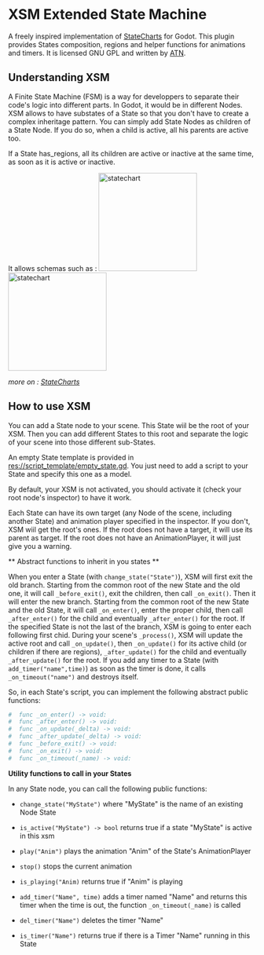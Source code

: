 XSM Extended State Machine
==========================

A freely inspired implementation of [StateCharts](https://statecharts.github.io/what-is-a-statechart.html) for Godot. This plugin provides States composition, regions and helper functions for animations and timers. It is licensed GNU GPL and written by [ATN](https://gitlab.com/atnb).


Understanding XSM
-----------------

A Finite State Machine (FSM) is a way for developpers to separate their code's logic into different parts. In Godot, it would be in different Nodes. XSM allows to have substates of a State so that you don't have to create a complex inheritage pattern. You can simply add State Nodes as children of a State Node. If you do so, when a child is active, all his parents are active too.

If a State has_regions, all its children are active or inactive at the same time, as soon as it is active or inactive.

It allows schemas such as :
<img src="https://statecharts.github.io/on-off-delayed-exit-1.svg" alt="statechart" width="200"/>
<img src="https://statecharts.github.io/glossary/parallel.svg" alt="statechart" width="200"/>

_more on : [StateCharts](https://statecharts.github.io/what-is-a-statechart.html)_


How to use XSM
---------------

You can add a State node to your scene. This State wiil be the root of your XSM. Then you can add different States to this root and separate the logic of your scene into those different sub-States.

An empty State template is provided in [res://script_template/empty_state.gd](https://gitlab.com/atnb/xsm/-/blob/master/script_templates/empty_state.gd). You just need to add a script to your State and specify this one as a model.

By default, your XSM is not activated, you should activate it (check your root node's inspector) to have it work.

Each State can have its own target (any Node of the scene, including another State) and animation player specified in the inspector. If you don't, XSM wiil get the root's ones. If the root does not have a target, it will use its parent as target. If the root does not have an AnimationPlayer, it will just give you a warning.


** Abstract functions to inherit in you states **

When you enter a State (with `change_state("State")`), XSM will first exit the old branch. Starting from the common root of the new State and the old one, it will call `_before_exit()`, exit the children, then call `_on_exit()`.
Then it will enter the new branch. Starting from the common root of the new State and the old State, it will call `_on_enter()`, enter the proper child, then call `_after_enter()` for the child and eventually `_after_enter()` for the root. If the specified State is not the last of the branch, XSM is going to enter each following first chid.
During your scene's `_process()`, XSM will update the active root and call `_on_update()`, then `_on_update()` for its active child (or children if there are regions), `_after_update()` for the child and eventually `_after_update()` for the root.
If you add any timer to a State (with `add_timer("name",time)`) as soon as the timer is done, it calls `_on_timeout("name")` and destroys itself.

So, in each State's script, you can implement the following abstract public functions:
```python
#  func _on_enter() -> void:
#  func _after_enter() -> void:
#  func _on_update(_delta) -> void:
#  func _after_update(_delta) -> void:
#  func _before_exit() -> void:
#  func _on_exit() -> void:
#  func _on_timeout(_name) -> void:
```


**Utility functions to call in your States**

In any State node, you can call the following public functions:

* `change_state("MyState")`
   where "MyState" is the name of an existing Node State

* `is_active("MyState") -> bool`
   returns true if a state "MyState" is active in this xsm

* `play("Anim")`
   plays the animation "Anim" of the State's AnimationPlayer

* `stop()`
   stops the current animation

* `is_playing("Anim)`
   returns true if "Anim" is playing

* `add_timer("Name", time)`
   adds a timer named "Name" and returns this timer
   when the time is out, the function `_on_timeout(_name)` is called
   
* `del_timer("Name")`
   deletes the timer "Name"
   
* `is_timer("Name")`
   returns true if there is a Timer "Name" running in this State


